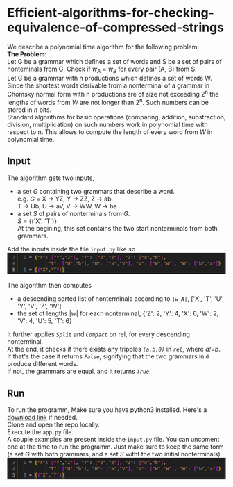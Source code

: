 # Efficient-algorithms-for-checking-equivalence-of-compressed-strings

We describe a polynomial time algorithm for the following problem:  
**The Problem:**  
Let G be a grammar which defines a set of words and S be a set of pairs of nonteminals from G.
Check if *w<sub>A</sub>* = *w<sub>B</sub>* for every pair (A, B) from S.  
Let G be a grammar with n productions which defines a set of words W.
Since the shortest words derivable from a nonterminal of a grammar in Chomsky normal form with n productions are of size not exceeding 2<sup>n</sup> the lengths of words from *W* are not longer than 2<sup>n</sup>. Such numbers can be stored in *n* bits.  
Standard algorithms for basic operations (comparing, addition, substraction,
division, multiplication) on such numbers work in polynomial time with respect to n.
This allows to compute the length of every word from *W* in polynomial time.

## Input
The algorithm gets two inputs,
- a set *G* containing two grammars that describe a word.  
        e.g. *G* = X → YZ, Y → ZZ, Z → ab,  
                   T → Ub, U → aV, V → WW, W → ba
- a set *S* of pairs of nonterminals from *G*.  
        *S* = {('X', 'T')}  
        At the begining, this set contains the two start nonterminals from both grammars.

Add the inputs inside the file `input.py` like so  
![alt text](image.png)

The algorithm then computes 
- a descending sorted list of nonterminals according to *`|w_A|`*,  ['X', 'T', 'U', 'Y', 'V', 'Z', 'W']
- the set of lengths |*w*| for each nonterminal, {'Z': 2, 'Y': 4, 'X': 6, 'W': 2, 'V': 4, 'U': 5, 'T': 6}

It further applies *`Split`* and *`Compact`* on rel, for every descending nonterminal.  
At the end, it checks if there exists any tripples *`(a,b,0)`* in *`rel`*, where *a!=b*.  
If that's the case it returns *`False`*, signifying that the two grammars in *`G`* produce different words.  
If not, the grammars are equal, and it returns *`True`*.


## Run

To run the programm, Make sure you have python3 installed. Here's a [download link](https://www.python.org/downloads/) if needed.  
Clone and open the repo locally.  
Execute the `app.py` file.  
A couple examples are present inside the `input.py` file. You can uncoment one at the time to run the programm. Just make sure to keep the same form (a set *G* with both grammars, and a set *S* witht the two initial nonterminals)  
![alt text](image.png)